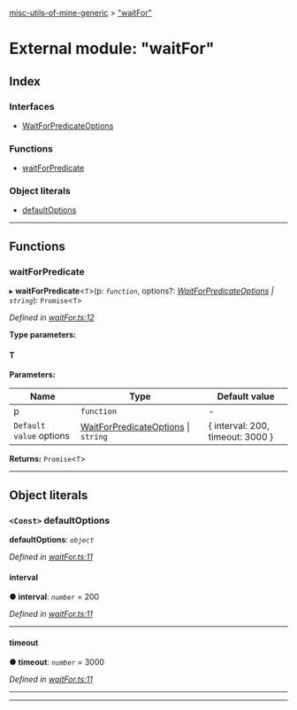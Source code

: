 [misc-utils-of-mine-generic](../README.md) > ["waitFor"](../modules/_waitfor_.md)

# External module: "waitFor"

## Index

### Interfaces

* [WaitForPredicateOptions](../interfaces/_waitfor_.waitforpredicateoptions.md)

### Functions

* [waitForPredicate](_waitfor_.md#waitforpredicate)

### Object literals

* [defaultOptions](_waitfor_.md#defaultoptions)

---

## Functions

<a id="waitforpredicate"></a>

###  waitForPredicate

▸ **waitForPredicate**<`T`>(p: *`function`*, options?: *[WaitForPredicateOptions](../interfaces/_waitfor_.waitforpredicateoptions.md) \| `string`*): `Promise`<`T`>

*Defined in [waitFor.ts:12](https://github.com/cancerberoSgx/misc-utils-of-mine/blob/1dd402e/misc-utils-of-mine-generic/src/waitFor.ts#L12)*

**Type parameters:**

#### T 
**Parameters:**

| Name | Type | Default value |
| ------ | ------ | ------ |
| p | `function` | - |
| `Default value` options | [WaitForPredicateOptions](../interfaces/_waitfor_.waitforpredicateoptions.md) \| `string` |  { interval: 200, timeout: 3000 } |

**Returns:** `Promise`<`T`>

___

## Object literals

<a id="defaultoptions"></a>

### `<Const>` defaultOptions

**defaultOptions**: *`object`*

*Defined in [waitFor.ts:11](https://github.com/cancerberoSgx/misc-utils-of-mine/blob/1dd402e/misc-utils-of-mine-generic/src/waitFor.ts#L11)*

<a id="defaultoptions.interval"></a>

####  interval

**● interval**: *`number`* = 200

*Defined in [waitFor.ts:11](https://github.com/cancerberoSgx/misc-utils-of-mine/blob/1dd402e/misc-utils-of-mine-generic/src/waitFor.ts#L11)*

___
<a id="defaultoptions.timeout"></a>

####  timeout

**● timeout**: *`number`* = 3000

*Defined in [waitFor.ts:11](https://github.com/cancerberoSgx/misc-utils-of-mine/blob/1dd402e/misc-utils-of-mine-generic/src/waitFor.ts#L11)*

___

___

